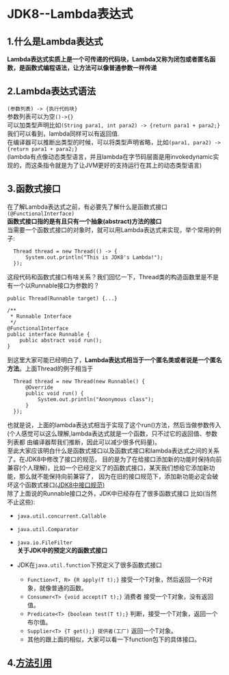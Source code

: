 JDK8--Lambda表达式
===
## 1.什么是Lambda表达式
**Lambda表达式实质上是一个可传递的代码块，Lambda又称为闭包或者匿名函数，是函数式编程语法，让方法可以像普通参数一样传递**

## 2.Lambda表达式语法
```(参数列表) -> {执行代码块}```
<br>参数列表可以为空```()->{}```
<br>可以加类型声明比如```(String para1, int para2) -> {return para1 + para2;}```我们可以看到，lambda同样可以有返回值.
<br>在编译器可以推断出类型的时候，可以将类型声明省略，比如```(para1, para2) -> {return para1 + para2;}```
<br>(lambda有点像动态类型语言，并且lambda在字节码层面是用invokedynamic实现的，而这条指令就是为了让JVM更好的支持运行在其上的动态类型语言)

## 3.函数式接口
在了解Lambda表达式之前，有必要先了解什么是函数式接口```(@FunctionalInterface)```<br>
**函数式接口指的是有且只有一个抽象(abstract)方法的接口**<br>
当需要一个函数式接口的对象时，就可以用Lambda表达式来实现，举个常用的例子:
<br>
```
  Thread thread = new Thread(() -> {
      System.out.println("This is JDK8's Lambda!");
  });
```
这段代码和函数式接口有啥关系？我们回忆一下，Thread类的构造函数里是不是有一个以Runnable接口为参数的？
```
public Thread(Runnable target) {...}

/**
 * Runnable Interface
 */
@FunctionalInterface
public interface Runnable {  
    public abstract void run();
}
```
到这里大家可能已经明白了，**Lambda表达式相当于一个匿名类或者说是一个匿名方法**。上面Thread的例子相当于
```
  Thread thread = new Thread(new Runnable() {
      @Override
      public void run() {
          System.out.println("Anonymous class");
      }
  });
```
也就是说，上面的lambda表达式相当于实现了这个run()方法，然后当做参数传入(个人感觉可以这么理解,lambda表达式就是一个函数，只不过它的返回值、参数列表都
由编译器帮我们推断，因此可以减少很多代码量)。
<br>至此大家应该明白什么是函数式接口以及函数式接口和lambda表达式之间的关系了。在JDK8中修改了接口的规范，
目的是为了在给接口添加新的功能时保持向前兼容(个人理解)，比如一个已经定义了的函数式接口，某天我们想给它添加新功能，那么就不能保持向前兼容了，
因为在旧的接口规范下，添加新功能必定会破坏这个函数式接口[(JDK8中接口规范)]()
<br>
除了上面说的Runnable接口之外，JDK中已经存在了很多函数式接口
比如(当然不止这些):
- ```java.util.concurrent.Callable```
- ```java.util.Comparator```
- ```java.io.FileFilter```
<br>**关于JDK中的预定义的函数式接口**

- JDK在```java.util.function```下预定义了很多函数式接口
  - ```Function<T, R> {R apply(T t);}``` 接受一个T对象，然后返回一个R对象，就像普通的函数。
  - ```Consumer<T> {void accept(T t);}``` 消费者 接受一个T对象，没有返回值。
  - ```Predicate<T> {boolean test(T t);}``` 判断，接受一个T对象，返回一个布尔值。
  - ```Supplier<T> {T get();} 提供者(工厂)``` 返回一个T对象。
  - 其他的跟上面的相似，大家可以看一下function包下的具体接口。

## 4.[方法引用]()
